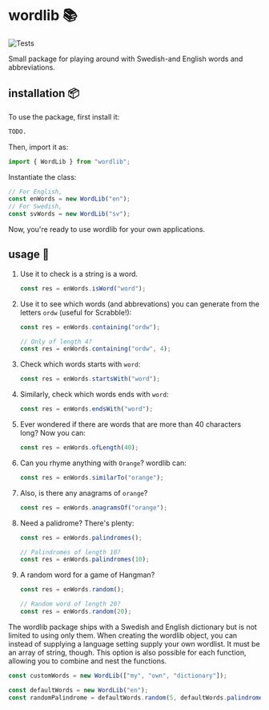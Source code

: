 # wordlib 📚
![Tests](https://github.com/arvidbt/wordlib/blob/main/.github/workflows/test.yml/badge.svg)

Small package for playing around with Swedish-and English words and abbreviations.

## installation 📦
To use the package, first install it:
```bash
TODO.
```
Then, import it as:
```javascript
import { WordLib } from "wordlib";
```
Instantiate the class:
```javascript
// For English,
const enWords = new WordLib("en");
// For Swedish,
const svWords = new WordLib("sv");
```
Now, you're ready to use wordlib for your own applications.

## usage 📝
1. Use it to check is a string is a word.
   ```javascript
   const res = enWords.isWord("word");
   ```
2. Use it to see which words (and abbrevations) you can generate from the letters `ordw` (useful for Scrabble!):
   ```javascript
   const res = enWords.containing("ordw");

   // Only of length 4?
   const res = enWords.containing("ordw", 4);
   ```
3. Check which words starts with `word`:
   ```javascript
   const res = enWords.startsWith("word");
   ```
4. Similarly, check which words ends with `word`:
   ```javascript
   const res = enWords.endsWith("word");
   ```
5. Ever wondered if there are words that are more than 40 characters long? Now you can:
   ```javascript
   const res = enWords.ofLength(40);
   ```
6. Can you rhyme anything with `Orange`? wordlib can:
   ```javascript
   const res = enWords.similarTo("orange");
   ```
7. Also, is there any anagrams of `orange`?
   ```javascript
   const res = enWords.anagramsOf("orange");
   ```
8. Need a palidrome? There's plenty:
   ```javascript
   const res = enWords.palindromes();

   // Palindromes of length 10?
   const res = enWords.palindromes(10);
   ```
9. A random word for a game of Hangman?
      ```javascript
   const res = enWords.random();

   // Random word of length 20?
   const res = enWords.random(20);
   ```
The wordlib package ships with a Swedish and English dictionary but is not limited to using only them. When creating the wordlib object, you can instead of supplying a language setting supply your own wordlist. It must be an array of string, though. This option is also possible for each function, allowing you to combine and nest the functions.
```javascript
const customWords = new WordLib(["my", "own", "dictionary"]);

const defaultWords = new WordLib("en");
const randomPalindrome = defaultWords.random(5, defaultWords.palindromes())

```
